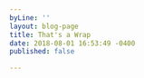 ```yaml
---
byLine: ''
layout: blog-page
title: That's a Wrap
date: 2018-08-01 16:53:49 -0400
published: false

---
```

